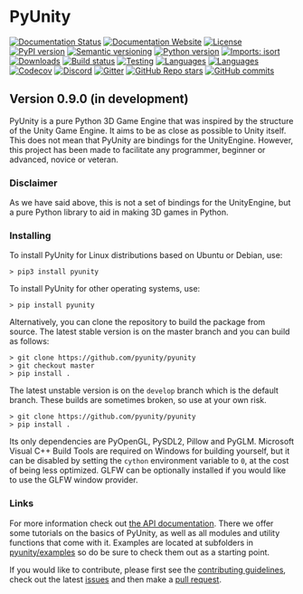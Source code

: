 # PyUnity

[![Documentation Status](https://readthedocs.org/projects/pyunity/badge/?version=latest)](https://docs.pyunity.x10.bz/)
[![Documentation Website](https://img.shields.io/website?url=https%3A%2F%2Fdocs.pyunity.x10.bz)](https://docs.pyunity.x10.bz/)
[![License](https://img.shields.io/pypi/l/pyunity.svg?logo=python&logoColor=FBE072)](https://docs.pyunity.x10.bz/en/latest/license.html)
[![PyPI version](https://img.shields.io/pypi/v/pyunity.svg?logo=python&logoColor=FBE072)](https://pypi.python.org/pypi/pyunity)
[![Semantic versioning](https://img.shields.io/badge/semver-2.0.0-blue)](https://semver.org/)
[![Python version](https://img.shields.io/pypi/pyversions/pyunity.svg?logo=python&logoColor=FBE072)](https://pypi.python.org/pypi/pyunity)
[![Imports: isort](https://img.shields.io/badge/%20imports-isort-%231674b1?style=flat&labelColor=ef8336)](https://pycqa.github.io/isort/)
[![Downloads](https://pepy.tech/badge/pyunity)](https://pepy.tech/project/pyunity)
[![Build status](https://ci.appveyor.com/api/projects/status/ucpcthqu63llcgot?svg=true)](https://ci.appveyor.com/project/pyunity/pyunity)
[![Testing](https://github.com/pyunity/pyunity/actions/workflows/coverage.yml/badge.svg)](https://github.com/pyunity/pyunity/actions/workflows/coverage.yml)
[![Languages](https://shields.io/github/languages/top/pyunity/pyunity)](https://github.com/pyunity/pyunity)
[![Languages](https://shields.io/github/issues/pyunity/pyunity)](https://github.com/pyunity/pyunity/issues)
[![Codecov](https://codecov.io/gh/pyunity/pyunity/branch/develop/graph/badge.svg)](https://codecov.io/gh/pyunity/pyunity)
[![Discord](https://img.shields.io/discord/835911328693616680?logo=discord&label=discord)](https://discord.gg/zTn48BEbF9)
[![Gitter](https://badges.gitter.im/pyunity/community.svg)](https://gitter.im/pyunity/community?utm_source=badge&utm_medium=badge&utm_campaign=pr-badge)
[![GitHub Repo stars](https://img.shields.io/github/stars/pyunity/pyunity?logo=github)](https://github.com/pyunity/pyunity/stargazers)
[![GitHub commits](https://img.shields.io/github/commit-activity/m/pyunity/pyunity)](https://github.com/pyunity/pyunity/commits)
<!-- [![Language grade: Python](https://img.shields.io/lgtm/grade/python/g/pyunity/pyunity.svg?logo=lgtm)](https://lgtm.com/projects/g/pyunity/pyunity/context:python)
[![Total alerts](https://img.shields.io/lgtm/alerts/g/pyunity/pyunity.svg?logo=lgtm&logoWidth=18)](https://lgtm.com/projects/g/pyunity/pyunity/alerts/) -->

## Version 0.9.0 (in development)
PyUnity is a pure Python 3D Game Engine that
was inspired by the structure of the Unity
Game Engine. It aims to be as close as possible
to Unity itself. This does not mean that PyUnity
are bindings for the UnityEngine. However,
this project has been made to facilitate
any programmer, beginner or advanced, novice
or veteran.

### Disclaimer
As we have said above, this is not a set of
bindings for the UnityEngine, but a pure
Python library to aid in making 3D games in
Python.

### Installing
To install PyUnity for Linux distributions
based on Ubuntu or Debian, use:

    > pip3 install pyunity

To install PyUnity for other operating systems,
use:

    > pip install pyunity

Alternatively, you can clone the repository
to build the package from source. The latest
stable version is on the master branch and
you can build as follows:

    > git clone https://github.com/pyunity/pyunity
    > git checkout master
    > pip install .

The latest unstable version is on the ``develop``
branch which is the default branch. These builds are
sometimes broken, so use at your own risk.

    > git clone https://github.com/pyunity/pyunity
    > pip install .

Its only dependencies are PyOpenGL, PySDL2,
Pillow and PyGLM. Microsoft Visual
C++ Build Tools are required on Windows
for building yourself, but it can be disabled by
setting the `cython` environment variable to
`0`, at the cost of being less optimized.
GLFW can be optionally installed if you would
like to use the GLFW window provider.

### Links

For more information check out
[the API documentation](https://pyunity.readthedocs.io/en/latest/).
There we offer some tutorials on the basics of
PyUnity, as well as all modules and utility functions
that come with it. Examples are located at subfolders in
[pyunity/examples](https://github.com/pyunity/pyunity/tree/develop/pyunity/examples)
so do be sure to check them out as a starting point.

If you would like to contribute, please
first see the [contributing guidelines](https://github.com/pyunity/pyunity/blob/develop/docs/contributing.md),
check out the latest [issues](https://github.com/pyunity/pyunity/issues)
and then make a [pull request](https://github.com/pyunity/pyunity/pulls).
